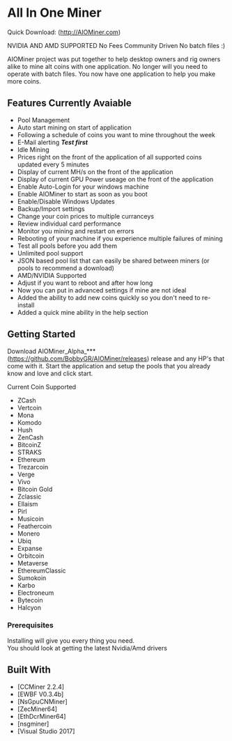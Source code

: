 # All In One Miner

Quick Download: (http://AIOMiner.com)

NVIDIA AND AMD SUPPORTED
No Fees
Community Driven
No batch files :)

AIOMiner project was put together to help desktop owners and rig owners alike to mine alt coins with one application.  No longer will you need to operate with batch files.  You now have one application to help you make more coins. 



## Features Currently Avaiable
 - Pool Management
 - Auto start mining on start of application
 - Following a schedule of coins you want to mine throughout the week
 - E-Mail alerting ***Test first***
 - Idle Mining
 - Prices right on the front of the application of all supported coins updated every 5 minutes
 - Display of current MH/s on the front of the application
 - Display of current GPU Power useage on the front of the application
 - Enable Auto-Login for your windows machine
 - Enable AIOMiner to start as soon as you boot 
 - Enable/Disable Windows Updates
 - Backup/Import settings
 - Change your coin prices to multiple curranceys
 - Review individual card performance
 - Monitor you mining and restart on errors
 - Rebooting of your machine if you experience multiple failures of mining
 - Test all pools before you add them
 - Unlimited pool support
 - JSON based pool list that can easily be shared between miners (or pools to recommend a download)
 - AMD/NVIDIA Supported
 - Adjust if you want to reboot and after how long
 - Now you can put in advanced settings if mine are not ideal
 - Added the ability to add new coins quickly so you don't need to re-install
 - Added a quick mine ability in the help section

## Getting Started

Download AIOMiner_Alpha_*** (https://github.com/BobbyGR/AIOMiner/releases) release and any HP's that come with it.  Start the application and setup the pools that you already know and love and 
click start. 

Current Coin Supported
- ZCash  
- Vertcoin
- Mona
- Komodo
- Hush
- ZenCash
- BitcoinZ
- STRAKS
- Ethereum 
- Trezarcoin
- Verge
- Vivo
- Bitcoin Gold
- Zclassic
- Ellaism
- Pirl
- Musicoin
- Feathercoin
- Monero
- Ubiq
- Expanse
- Orbitcoin
- Metaverse
- EthereumClassic
- Sumokoin
- Karbo
- Electroneum
- Bytecoin
- Halcyon


### Prerequisites

Installing will give you every thing you need.  
You should look at getting the latest Nvidia/Amd drivers


## Built With

* [CCMiner 2.2.4]
* [EWBF V0.3.4b]
* [NsGpuCNMiner]
* [ZecMiner64]
* [EthDcrMiner64]
* [nsgminer]
* [Visual Studio 2017]
